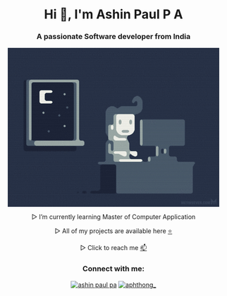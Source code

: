 <h1 align="center">Hi 👋, I'm Ashin Paul P A</h1>
<h3 align="center">A passionate Software developer from India</h3>
<p align="center"><img align="center" src="gif.gif" alt="ashinpaul" /></p>
<p align="center">
▷ I’m currently learning Master of Computer Application</p>
<p align="center">
▷ All of my projects are available here <a href="https://ashinpaul.github.io/portfolio.github.io/">⭐</a></p>
<p align="center">
▷ Click to reach me <a href="ashinpaul46@gmail.com">📫</a></p>
<h3 align="center">Connect with me:</h3>


<p align="center">
<a href="https://linkedin.com/in/ashin paul pa" target="blank"><img align="center" src="https://raw.githubusercontent.com/rahuldkjain/github-profile-readme-generator/master/src/images/icons/Social/linked-in-alt.svg" alt="ashin paul pa" height="30" width="40" /></a>
<a href="https://instagram.com/aphthong_" target="blank"><img align="center" src="https://raw.githubusercontent.com/rahuldkjain/github-profile-readme-generator/master/src/images/icons/Social/instagram.svg" alt="aphthong_" height="30" width="40" /></a>
</p>



